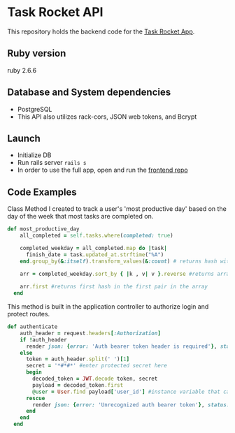 # Task Rocket API

This repository holds the backend code for the [Task Rocket App](https://github.com/anikajb92/task-rocket-app).


## Ruby version

ruby 2.6.6

## Database and System dependencies

* PostgreSQL
* This API also utilizes rack-cors, JSON web tokens, and Bcrypt

## Launch
* Initialize DB 
* Run rails server `rails s`
* In order to use the full app, open and run the [frontend repo](https://github.com/anikajb92/task-rocket-app)

## Code Examples

 Class Method I created to track a user's 'most productive day' based on the day of the week that most tasks are completed on.

```ruby
def most_productive_day
    all_completed = self.tasks.where(completed: true)

    completed_weekday = all_completed.map do |task|
      finish_date = task.updated_at.strftime("%A")
    end.group_by(&:itself).transform_values(&:count) # returns hash with "Day"=>tally pairs for each day of the week

    arr = completed_weekday.sort_by { |k , v| v }.reverse #returns array with [Day, value] pairs sorted by highest value first
    
    arr.first #returns first hash in the first pair in the array
  end
```
This method is built in the application controller to authorize login and protect routes.

```ruby
def authenticate
    auth_header = request.headers[:Authorization]
    if !auth_header
      render json: {error: 'Auth bearer token header is required'}, status: :forbidden
    else 
      token = auth_header.split(' ')[1]
      secret = '*#*#*' #enter protected secret here
      begin
        decoded_token = JWT.decode token, secret
        payload = decoded_token.first
        @user = User.find payload['user_id'] #instance variable that can be carried across methods
      rescue 
        render json: {error: 'Unrecognized auth bearer token'}, status: :forbidden
      end
    end 
  end
```